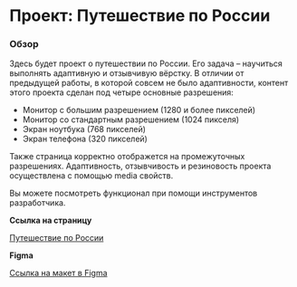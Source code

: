 # Проект: Путешествие по России

### Обзор

Здесь будет проект о путешествии по России.
Его задача – научиться выполнять адаптивную и отзывчивую вёрстку. В отличии от предыдущей работы, в которой совсем не было адаптивности, контент этого проекта сделан под четыре основные разрешения:
* Монитор с большим разрешением (1280 и более пикселей)
* Монитор со стандартным разрешением (1024 пикселя)
* Экран ноутбука (768 пикселей)
* Экран телефона (320 пикселей)

Также страница корректно отображется на промежуточных разрешениях. Адаптивность, отзывчивость и резиновость проекта осуществлена с помощью media свойств.

Вы можете посмотреть функционал при помощи инструментов разработчика.

**Ссылка на страницу**

[Путешествие по России](https://romnyer.github.io/russian-travel/)

**Figma**

[Ссылка на макет в Figma](https://www.figma.com/file/5S2WSbEFL6awjVWJ0NWL8Q/Sprint-3_-Russia-_-desktop-mobile?node-id=28503%3A0)

